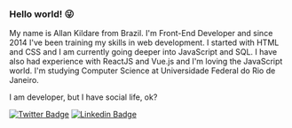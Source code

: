 ### Hello world! 😜

My name is Allan Kildare from Brazil. I'm Front-End Developer and since 2014 I've been training my skills in web development. I started with HTML and CSS and I am currently going deeper into JavaScript and SQL. I have also had experience with ReactJS and Vue.js and I'm loving the JavaScript world. I'm studying Computer Science at Universidade Federal do Rio de Janeiro.

I am developer, but I have social life, ok?

[![Twitter Badge](https://img.shields.io/badge/-Twitter-1ca0f1?style=flat-square&labelColor=1ca0f1&logo=twitter&logoColor=white&link=https://twitter.com/kildare_allan)](https://twitter.com/kildare_allan)
[![Linkedin Badge](https://img.shields.io/badge/-LinkedIn-blue?style=flat-square&logo=Linkedin&logoColor=white&link=https://www.linkedin.com/in/allankildare)](https://www.linkedin.com/in/allankildare)
